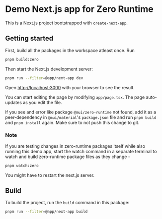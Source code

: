 # Demo Next.js app for Zero Runtime

This is a [Next.js](https://nextjs.org/) project bootstrapped with [`create-next-app`](https://github.com/vercel/next.js/tree/HEAD/packages/create-next-app).

## Getting started

First, build all the packages in the workspace atleast once. Run

```bash
pnpm build:zero
```

Then start the Next.js development server:

```bash
pnpm run --filter=@app/next-app dev
```

Open [http://localhost:3000](http://localhost:3000) with your browser to see the result.

You can start editing the page by modifying `app/page.tsx`. The page auto-updates as you edit the file.

If you see and error like package `@mui/zero-runtime` not found, add it as a peer-dependency in `@mui/material`'s `package.json` file and run `pnpm build` and `pnpm install` again. Make sure to not push this change to git.

### Note

If you are testing changes in zero-runtime packages itself while also running this demo app, start the watch command in a separate terminal to watch and build zero-runtime package files as they change -

```bash
pnpm watch:zero
```

You might have to restart the next.js server.

## Build

To build the project, run the `build` command in this package:

```bash
pnpm run --filter=@app/next-app build
```
